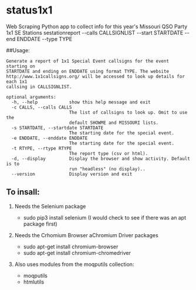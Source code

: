 # status1x1
Web Scraping Python app to collect info for this year's Missouri QSO Party 1x1 SE Stations
sestationreport --calls CALLSIGNLIST --start STARTDATE --end ENDDATE --type TYPE

##Usage:
```
Generate a report of 1x1 Special Event callsigns for the event starting on
STARTDATE and ending on ENDDATE using format TYPE. The website
http://www.1x1callsigns.org/ will be accessed to look up details for each 1x1
callsing in CALLSIGNLIST.

optional arguments:
  -h, --help            show this help message and exit
  -c CALLS, --calls CALLS
                        The list of callsigns to look up. Omit to use the
                        default SHOWME and MISSOURI lists.
  -s STARTDATE, --startdate STARTDATE
                        The starting date for the special event.
  -e ENDDATE, --enddate ENDDATE
                        The starting date for the special event.
  -t RTYPE, --rtype RTYPE
                        The report type (csv or html).
  -d, --display         Display the browser and show activity. Default is to
                        run "headless" (no display)..
  --version             Display version and exit

```

## To insall:

1. Needs the Selenium package
	- sudo pip3 install selenium  (I would check to see if there was an apt package first)

2. Needs the Crhomium Browser aChromium Driver packages
	- sudo apt-get install chromium-browser
	- sudo apt-get install chromium-chromedriver

3. Also uses modules from the moqputils collection:
 	- moqputils
 	- htmlutils
   
   
